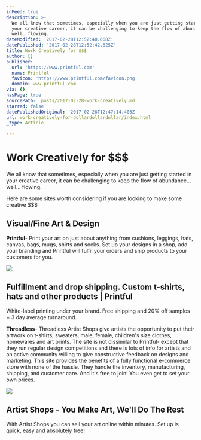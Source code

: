 ```yaml
---
inFeed: true
description: >-
  We all know that sometimes, especially when you are just getting started in
  your creative career, it can be challenging to keep the flow of abundance…
  well… flowing.
dateModified: '2017-02-28T12:52:40.668Z'
datePublished: '2017-02-28T12:52:42.625Z'
title: Work Creatively for $$$
author: []
publisher:
  url: 'https://www.printful.com'
  name: Printful
  favicon: 'https://www.printful.com/favicon.png'
  domain: www.printful.com
via: {}
hasPage: true
sourcePath: _posts/2017-02-28-work-creatively.md
starred: false
datePublishedOriginal: '2017-02-28T12:47:14.403Z'
url: work-creatively-for-dollardollardollar/index.html
_type: Article

---
```

# Work Creatively for $$$

We all know that sometimes, especially when you are just getting started in your creative career, it can be challenging to keep the flow of abundance... well... flowing.

Here are some sites worth considering if you are looking to make some creative $$$

## Visual/Fine Art & Design

**Printful**- Print your art on just about anything from cushions, leggings, hats, canvas, bags, mugs, shirts and socks. Set up your designs in a shop, add your branding and Printful will fulfil your orders and ship products to your customers for you.

<article style=""><img src="https://s3-us-west-2.amazonaws.com/the-grid-img/p/40fd5226b23912f3df48c141300883efdcc1a812.png" /><h1>Fulfillment and drop shipping. Custom t-shirts, hats and other products | Printful</h1><p>White-label printing under your brand. Free shipping and 20% off samples + 3 day average turnaround.</p></article>

**Threadless**- Threadless Artist Shops give artists the opportunity to put their artwork on t-shirts, sweaters, male, female, children's size clothes, homewares and art prints. The site is not dissimilar to Printful- except that they run regular design competitions and there is lots of info for artists and an active community willing to give constructive feedback on designs and marketing. This site provides the benefits of a fully functional e-commerce store with none of the hassle. They handle the inventory, manufacturing, shipping, and customer care. And it's free to join! You even get to set your own prices.

<article style=""><img src="https://imgflo.herokuapp.com/graph/2b2431f8e7ba7b0/6c7f0cc9088016771499f5db5b375bdb/noop.jpg?input=https%3A%2F%2Fcdn-images.threadless.com%2Fthreadless-media%2Fartist_shops%2Fsignup_landings%2Fsocial%2Ffb_shops.jpg%3Fv%3D3%26d%3DeyJvbmx5X21ldGEiOiBmYWxzZSwgImZvcmNlIjogZmFsc2UsICJvcHMiOiBbXX0%3D" /><h1>Artist Shops - You Make Art, We'll Do The Rest</h1><p>With Artist Shops you can sell your art online within minutes. Set up is quick, easy and absolutely free!</p></article>